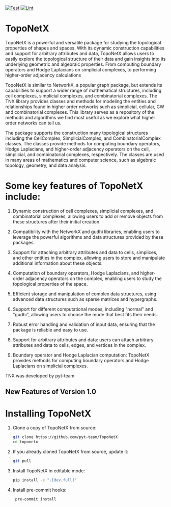 [![Test](https://github.com/pyt-team/TopoNetX/actions/workflows/test.yml/badge.svg)](https://github.com/pyt-team/TopoNetX/actions/workflows/test.yml)
[![Lint](https://github.com/pyt-team/TopoNetX/actions/workflows/lint.yml/badge.svg)](https://github.com/pyt-team/TopoNetX/actions/workflows/lint.yml)

TopoNetX
=========


TopoNetX is a powerful and versatile package for studying the topological properties
of shapes and spaces. With its dynamic construction capabilities and support for arbitrary
attributes and data, TopoNetX allows users to easily explore the topological structure
of their data and gain insights into its underlying geometric and algebraic properties.
From computing boundary operators and Hodge Laplacians on simplicial complexes,
to performing higher-order adjacency calculations

TopoNetX is similar to NetworkX, a popular graph package, but extends its capabilities to support a
wider range of mathematical structures, including cell complexes, simplicial complexes, and
combinatorial complexes. The TNX library provides classes and methods for modeling the entities and relationships
found in higher order networks such as simplicial, cellular, CW and combinatorial complexes.
This library serves as a repository of the methods and algorithms we find most useful
as we explore what higher order networks can tell us.


The package supports the construction many topological structures including the CellComplex, SimplicialComplex, and CombinatorialComplex classes.
 The classes provide methods for computing boundary operators, Hodge Laplacians,
 and higher-order adjacency operators on the cell, simplicial, and combinatorial complexes,
  respectively. The classes are used in many areas of mathematics and computer science,
  such as algebraic topology, geometry, and data analysis.


Some key features of TopoNetX include:
=====================================

1. Dynamic construction of cell complexes, simplicial complexes, and combinatorial complexes, allowing users to
 add or remove objects from these structures after their initial creation.
2. Compatibility with the NetworkX and gudhi libraries, enabling users to
    leverage the powerful algorithms and data structures provided by these packages.
3. Support for attaching arbitrary attributes and data to cells, simplices, and other entities in the complex, allowing users to store and manipulate additional information about these objects.
4. Computation of boundary operators, Hodge Laplacians, and higher-order adjacency
     operators on the complex, enabling users to study the topological properties of the space.
5. Efficient storage and manipulation of complex data structures, using advanced
     data structures such as sparse matrices and hypergraphs.
6. Support for different computational modes, including "normal" and "gudhi",
    allowing users to choose the mode that best fits their needs.
7. Robust error handling and validation of input data, ensuring that the package is
    reliable and easy to use.
8. Support for arbitrary attributes and data: users can attach arbitrary attributes and data to cells, edges, and vertices in the complex.

9. Boundary operator and Hodge Laplacian computation: TopoNetX provides methods for computing boundary operators and Hodge Laplacians on simplicial complexes.




TNX was developed by pyt-team.


New Features of Version 1.0
---------------------------


Installing TopoNetX
====================

1. Clone a copy of TopoNetX from source:

   ```bash
   git clone https://github.com/pyt-team/TopoNetX
   cd toponetx
   ```

2. If you already cloned TopoNetX from source, update it:

   ```bash
   git pull
   ```

3. Install TopoNetX in editable mode:

   ```bash
   pip install -e ".[dev,full]"
   ```

4. Install pre-commit hooks:

   ```bash
    pre-commit install
   ```